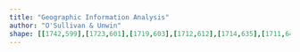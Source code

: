 ```yaml
---
title: "Geographic Information Analysis"
author: "O'Sullivan & Unwin"
shape: [[1742,599],[1723,601],[1719,603],[1712,612],[1714,635],[1711,642],[1711,655],[1715,665],[1715,676],[1712,683],[1712,745],[1714,757],[1714,864],[1717,916],[1716,937],[1719,960],[1718,991],[1721,1113],[1723,1123],[1722,1147],[1725,1166],[1724,1198],[1727,1309],[1729,1330],[1728,1346],[1731,1435],[1731,1510],[1733,1529],[1733,1591],[1735,1610],[1737,1717],[1740,1742],[1740,1760],[1747,1798],[1754,1808],[1771,1812],[1842,1812],[1869,1809],[1877,1805],[1880,1801],[1886,1781],[1882,1357],[1883,1304],[1881,1203],[1881,999],[1883,990],[1883,940],[1881,880],[1881,744],[1879,705],[1880,638],[1875,611],[1873,605],[1869,602],[1860,600],[1842,601],[1817,599],[1808,601],[1794,601],[1778,599],[1755,601],[1744,599]]
---
```

